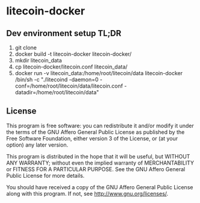 # litecoin-docker

## Dev environment setup TL;DR

1. git clone 
2. docker build -t litecoin-docker litecoin-docker/
3. mkdir litecoin_data
4. cp litecoin-docker/litecoin.conf litecoin_data/
5. docker run -v litecoin_data:/home/root/litecoin/data litecoin-docker /bin/sh -c "./litecoind -daemon=0 -conf=/home/root/litecoin/data/litecoin.conf -datadir=/home/root/litecoin/data"

## License

This program is free software: you can redistribute it and/or modify
it under the terms of the GNU Affero General Public License as published by
the Free Software Foundation, either version 3 of the License, or
(at your option) any later version.

This program is distributed in the hope that it will be useful,
but WITHOUT ANY WARRANTY; without even the implied warranty of
MERCHANTABILITY or FITNESS FOR A PARTICULAR PURPOSE.  See the
GNU Affero General Public License for more details.

You should have received a copy of the GNU Affero General Public License
along with this program.  If not, see <http://www.gnu.org/licenses/>.
